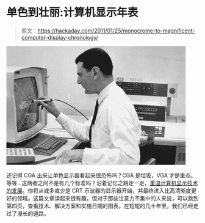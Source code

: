 # 单色到壮丽:计算机显示年表

> 原文：<https://hackaday.com/2011/01/25/monocrome-to-magnificent-computer-display-chronology/>

![](img/0ffa6e66f714901f883ead3877f30ba8.png "display-advances-over-time")

还记得 CGA 出来让单色显示器看起来很恐怖吗？CGA 是垃圾，VGA 才是重点。等等…这两者之间不是有几个标准吗？沿着记忆之路走一走，[重温计算机显示技术的发展](http://arstechnica.com/gadgets/news/2011/01/the-evolution-of-computer-displaysthe-evolution-of-computer-displays.ars/)。你将从或多或少是 CRT 示波器的显示器开始，并最终进入比高清晰度更好的领域。这篇文章读起来很有趣，但对于那些注意力不集中的人来说，可以跳到第四页，查看技术、解决方案和实施日期的图表。在短短的几十年里，我们已经走过了漫长的道路。